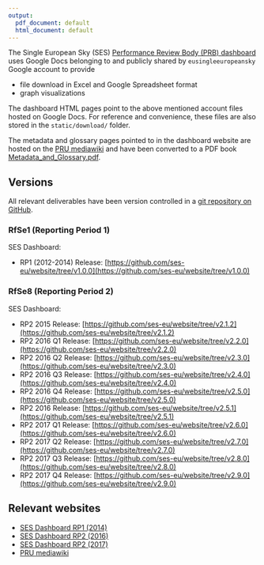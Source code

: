 ```yaml
---
output:
  pdf_document: default
  html_document: default
---
```

The Single European Sky (SES)
[Performance Review Body (PRB) dashboard](http://www.eurocontrol.int/prudata/dashboard/)
uses Google Docs belonging to and publicly shared by `eusingleeuropeansky` Google account to provide

* file download in Excel and Google Spreadsheet format
* graph visualizations

The dashboard HTML pages point to the above mentioned account files hosted on Google Docs.
For reference and convenience, these files are also stored in the `static/download/` folder.

The metadata and glossary pages pointed to in the dashboard website are hosted on the
[PRU mediawiki](http://prudata.webfactional.com/wiki/index.php/Main_Page) and have been
converted to a PDF book [Metadata_and_Glossary.pdf](https://github.com/ses-eu/website/Metadata_and_Glossary.pdf).

## Versions

All relevant deliverables have been version controlled in a
[git repository on GitHub](https://github.com/ses-eu/website).

### RfSe1 (Reporting Period 1)

SES Dashboard:

* RP1 (2012-2014) Release: [https://github.com/ses-eu/website/tree/v1.0.0](https://github.com/ses-eu/website/tree/v1.0.0)

### RfSe8 (Reporting Period 2)

SES Dashboard:

* RP2 2015 Release:    [https://github.com/ses-eu/website/tree/v2.1.2](https://github.com/ses-eu/website/tree/v2.1.2)
* RP2 2016 Q1 Release: [https://github.com/ses-eu/website/tree/v2.2.0](https://github.com/ses-eu/website/tree/v2.2.0)
* RP2 2016 Q2 Release: [https://github.com/ses-eu/website/tree/v2.3.0](https://github.com/ses-eu/website/tree/v2.3.0)
* RP2 2016 Q3 Release: [https://github.com/ses-eu/website/tree/v2.4.0](https://github.com/ses-eu/website/tree/v2.4.0)
* RP2 2016 Q4 Release: [https://github.com/ses-eu/website/tree/v2.5.0](https://github.com/ses-eu/website/tree/v2.5.0)
* RP2 2016 Release: [https://github.com/ses-eu/website/tree/v2.5.1](https://github.com/ses-eu/website/tree/v2.5.1)
* RP2 2017 Q1 Release: [https://github.com/ses-eu/website/tree/v2.6.0](https://github.com/ses-eu/website/tree/v2.6.0)
* RP2 2017 Q2 Release: [https://github.com/ses-eu/website/tree/v2.7.0](https://github.com/ses-eu/website/tree/v2.7.0)
* RP2 2017 Q3 Release: [https://github.com/ses-eu/website/tree/v2.8.0](https://github.com/ses-eu/website/tree/v2.8.0)
* RP2 2017 Q4 Release: [https://github.com/ses-eu/website/tree/v2.9.0](https://github.com/ses-eu/website/tree/v2.9.0)



## Relevant websites

* [SES Dashboard RP1 (2014)](http://www.eurocontrol.int/prudata/vis/eur_view_2014.html)
* [SES Dashboard RP2 (2016)](http://www.eurocontrol.int/prudata/vis/rp2_2016.html)
* [SES Dashboard RP2 (2017)](http://www.eurocontrol.int/prudata/vis/rp2_2017.html)
* [PRU mediawiki](http://prudata.webfactional.com/wiki/index.php/Main_Page)
